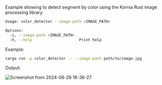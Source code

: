 Example showing to detect segment by color using the Kornia Rust image processing library.

```bash
Usage: color_detector --image-path <IMAGE_PATH>

Options:
  -i, --image-path <IMAGE_PATH>
  -h, --help                     Print help
```

Example:

```bash
cargo run -p color_detector -- --image-path path/to/image.jpg
```

Output:

![Screenshot from 2024-08-28 18-36-27](https://github.com/user-attachments/assets/a7bf863f-7b75-458c-a8d1-08f143a9cac3)
